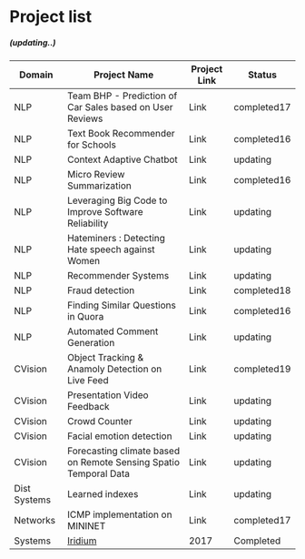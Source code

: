 
# Project list
#####  (updating..)

Domain | Project Name  | Project Link | Status |
------------- | -------------  | ------------- | --------
 NLP | Team BHP - Prediction of Car Sales based on User Reviews | Link | completed17
 NLP | Text Book Recommender for Schools  | Link | completed16
 NLP | Context Adaptive Chatbot   | Link | updating
 NLP | Micro Review Summarization  | Link | completed16
 NLP | Leveraging Big Code to Improve Software Reliability  | Link | updating
 NLP | Hateminers : Detecting Hate speech against Women  | Link | updating
 NLP | Recommender Systems  | Link | updating
 NLP | Fraud detection  | Link | completed18
 NLP | Finding Similar Questions in Quora  | Link | completed16
 NLP | Automated Comment Generation  | Link | updating
 CVision | Object Tracking & Anamoly Detection on Live Feed  | Link | completed19
CVision | Presentation Video Feedback  | Link | updating
CVision | Crowd Counter	 | Link | updating
CVision | Facial emotion detection  | Link | updating
CVision | Forecasting climate based on Remote Sensing Spatio Temporal Data  | Link | updating
Dist Systems | Learned indexes  | Link | updating
 Networks | ICMP implementation on MININET | Link | completed17
 Systems | [Iridium](https://github.com/thefr33radical/projects/blob/master/systems/IRIDIUM/README.MD)  | 2017 | Completed





